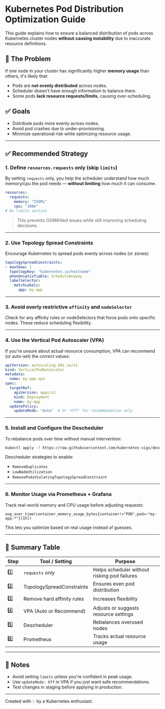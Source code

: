 # Kubernetes Pod Distribution Optimization Guide

This guide explains how to ensure a balanced distribution of pods across Kubernetes cluster nodes **without causing instability** due to inaccurate resource definitions.

## 🚨 The Problem

If one node in your cluster has significantly higher **memory usage** than others, it's likely that:

- Pods are **not evenly distributed** across nodes.
- Scheduler doesn't have enough information to balance them.
- Some pods **lack resource requests/limits**, causing over-scheduling.

## ✅ Goals

- Distribute pods more evenly across nodes.
- Avoid pod crashes due to under-provisioning.
- Minimize operational risk while optimizing resource usage.

---

## ✅ Recommended Strategy

### 1. Define `resources.requests` only (skip `limits`)

By setting `requests` only, you help the scheduler understand how much memory/cpu the pod needs — **without limiting** how much it can consume.

```yaml
resources:
  requests:
    memory: "256Mi"
    cpu: "100m"
# No limits section
```

> This prevents OOMKilled issues while still improving scheduling decisions.

---

### 2. Use **Topology Spread Constraints**

Encourage Kubernetes to spread pods evenly across nodes (or zones):

```yaml
topologySpreadConstraints:
- maxSkew: 1
  topologyKey: "kubernetes.io/hostname"
  whenUnsatisfiable: ScheduleAnyway
  labelSelector:
    matchLabels:
      app: my-app
```

---

### 3. Avoid overly restrictive `affinity` and `nodeSelector`

Check for any affinity rules or nodeSelectors that force pods onto specific nodes. These reduce scheduling flexibility.

---

### 4. Use the **Vertical Pod Autoscaler (VPA)**

If you're unsure about actual resource consumption, VPA can recommend (or auto-set) the correct values:

```yaml
apiVersion: autoscaling.k8s.io/v1
kind: VerticalPodAutoscaler
metadata:
  name: my-app-vpa
spec:
  targetRef:
    apiVersion: apps/v1
    kind: Deployment
    name: my-app
  updatePolicy:
    updateMode: "Auto"  # Or "Off" for recommendation only
```

---

### 5. Install and Configure the **Descheduler**

To rebalance pods over time without manual intervention:

```bash
kubectl apply -f https://raw.githubusercontent.com/kubernetes-sigs/descheduler/main/kubernetes/deployment.yaml
```

Descheduler strategies to enable:

- `RemoveDuplicates`
- `LowNodeUtilization`
- `RemovePodsViolatingTopologySpreadConstraint`

---

### 6. Monitor Usage via Prometheus + Grafana

Track real-world memory and CPU usage before adjusting requests:

```promql
avg_over_time(container_memory_usage_bytes{container!="POD",pod=~"my-app.*"}[1h])
```

This lets you optimize based on real usage instead of guesses.

---

## 🧹 Summary Table

| Step | Tool / Setting             | Purpose                                      |
| ---- | -------------------------- | -------------------------------------------- |
| 1️⃣  | `requests` only            | Helps scheduler without risking pod failures |
| 2️⃣  | TopologySpreadConstraints  | Ensures even pod distribution                |
| 3️⃣  | Remove hard affinity rules | Increases flexibility                        |
| 4️⃣  | VPA (Auto or Recommend)    | Adjusts or suggests resource settings        |
| 5️⃣  | Descheduler                | Rebalances overused nodes                    |
| 6️⃣  | Prometheus                 | Tracks actual resource usage                 |

---

## 📌 Notes

- Avoid setting `limits` unless you're confident in peak usage.
- Use `updateMode: Off` in VPA if you just want safe recommendations.
- Test changes in staging before applying in production.

---

Created with 💡 by a Kubernetes enthusiast.


